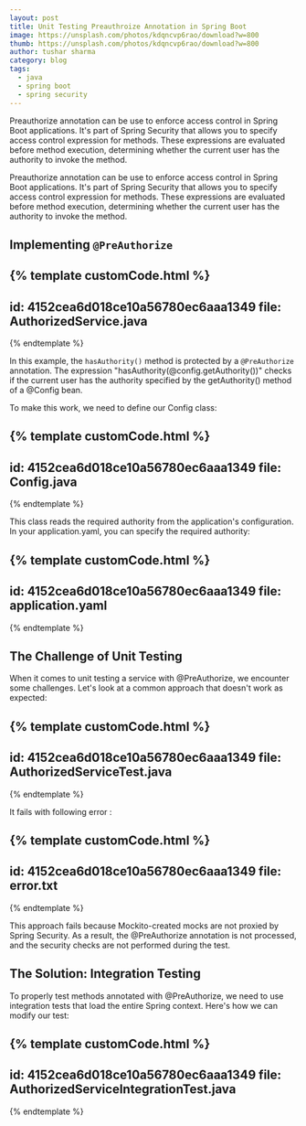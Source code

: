 ```yaml
---
layout: post
title: Unit Testing Preauthroize Annotation in Spring Boot
image: https://unsplash.com/photos/kdqncvp6rao/download?w=800
thumb: https://unsplash.com/photos/kdqncvp6rao/download?w=800
author: tushar sharma
category: blog
tags:
  - java
  - spring boot
  - spring security
---
```


Preauthorize annotation can be use to enforce access control in Spring Boot applications. It's part of Spring Security that allows you to specify access control expression for methods. These expressions are evaluated before method execution, determining whether the current user has the authority to invoke the method.<!-- truncate_here -->

Preauthorize annotation can be use to enforce access control in Spring Boot applications. It's part of Spring Security that allows you to specify access control expression for methods. These expressions are evaluated before method execution, determining whether the current user has the authority to invoke the method.

## Implementing `@PreAuthorize`

<div style="display:none;" markdown="1">
import org.springframework.security.access.prepost.PreAuthorize;
import reactor.core.publisher.Mono;

public class AuthorizedService {
    @PreAuthorize("hasAuthority(@config.getAuthority())")
    public Mono<Boolean> hasAuthority() {
        return Mono.just(true);
    }
}
</div>

{% template  customCode.html %}
---
id: 4152cea6d018ce10a56780ec6aaa1349
file: AuthorizedService.java
---
{% endtemplate %}


In this example, the `hasAuthority()` method is protected by a `@PreAuthorize` annotation. The expression "hasAuthority(@config.getAuthority())" checks if the current user has the authority specified by the getAuthority() method of a @Config bean.

To make this work, we need to define our Config class:

<div style="display:none;" markdown="1">
import org.springframework.beans.factory.annotation.Value;
import org.springframework.stereotype.Component;
import lombok.Getter;

@Component
@Getter
public class Config {
    @Value("${spring.application.authority}")
    private String authority;
}
</div>

{% template  customCode.html %}
---
id: 4152cea6d018ce10a56780ec6aaa1349
file: Config.java
---
{% endtemplate %}


This class reads the required authority from the application's configuration. In your application.yaml, you can specify the required authority:

{% template  customCode.html %}
---
id: 4152cea6d018ce10a56780ec6aaa1349
file: application.yaml
---
{% endtemplate %}

## The Challenge of Unit Testing

When it comes to unit testing a service with @PreAuthorize, we encounter some challenges. Let's look at a common approach that doesn't work as expected:

<div style="display:none;" markdown="1">
import org.junit.jupiter.api.Test;
import org.junit.jupiter.api.extension.ExtendWith;
import org.mockito.Mock;
import org.mockito.InjectMocks;
import org.mockito.junit.jupiter.MockitoExtension;
import org.springframework.security.test.context.support.WithMockUser;
import reactor.test.StepVerifier;
import org.springframework.security.access.AccessDeniedException;
import static org.mockito.Mockito.when;

@ExtendWith(MockitoExtension.class)
public class AuthorizedServiceTest {
    @InjectMocks
    private AuthorizedService authorizedService;

    @Mock
    private Config config;

    @Test
    @WithMockUser(authorities = "ADMIN")
    void testHasAuthority_withAccess() {
        when(config.getAuthority()).thenReturn("ADMIN");

        StepVerifier.create(authorizedService.hasAuthority())
            .expectNext(true)
            .verifyComplete();
    }

    @Test
    void testHasAuthority_withoutAccess() {
        StepVerifier.create(authorizedService.hasAuthority())
            .expectError(AccessDeniedException.class)
            .verify();
    }
}
</div>

{% template  customCode.html %}
---
id: 4152cea6d018ce10a56780ec6aaa1349
file: AuthorizedServiceTest.java
---
{% endtemplate %}


It fails with following error : 

<div style="display:none;" markdown="1">
org.mockito.exceptions.misusing.UnnecessaryStubbingException: 
Unnecessary stubbings detected.
Clean & maintainable test code requires zero unnecessary code.
Following stubbings are unnecessary (click to navigate to relevant line of code):
</div>

{% template  customCode.html %}
---
id: 4152cea6d018ce10a56780ec6aaa1349
file: error.txt
---
{% endtemplate %}

This approach fails because Mockito-created mocks are not proxied by Spring Security. As a result, the @PreAuthorize annotation is not processed, and the security checks are not performed during the test.

## The Solution: Integration Testing

To properly test methods annotated with @PreAuthorize, we need to use integration tests that load the entire Spring context. Here's how we can modify our test:

<div style="display:none;" markdown="1">
import org.junit.jupiter.api.Test;
import org.junit.jupiter.api.extension.ExtendWith;
import org.mockito.Mock;
import org.mockito.InjectMocks;
import org.mockito.junit.jupiter.MockitoExtension;
import org.springframework.security.test.context.support.WithMockUser;
import reactor.test.StepVerifier;
import org.springframework.security.access.AccessDeniedException;
import static org.mockito.Mockito.when;

@SpringBootTest(properties = {"spring.profiles.active=test"})
public class AuthorizedServiceIntegrationTest {

    @Autowired
    private AuthorizedService authorizedService;

    @Mock
    private PropertyConfig propertyConfig;

    @Test
    @WithMockUser(authorities = "ADMIN")
    void testHasKafkaAllowedAuthority_withAccess() {

        when(propertyConfig.getKafkaAllowedAuthority()).thenReturn("ADMIN");

        StepVerifier.create(authorizedService.hasAuthority())
                .expectNext(true)
                .verifyComplete();
    }

    @Test
    void testHasKafkaAllowedAuthority_withoutAccess() {

        StepVerifier.create(authorizedService.hasAuthority())
                .expectError(AccessDeniedException.class)
                .verify();
    }
}
</div>

{% template  customCode.html %}
---
id: 4152cea6d018ce10a56780ec6aaa1349
file: AuthorizedServiceIntegrationTest.java
---
{% endtemplate %}
